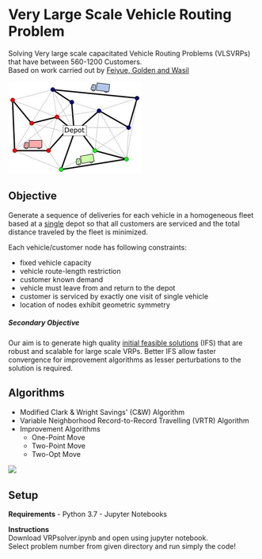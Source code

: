 
# Very Large Scale Vehicle Routing Problem

Solving Very large scale capacitated Vehicle Routing Problems (VLSVRPs) that have between 560-1200 Customers.
<br>Based on work carried out by [Feiyue, Golden and Wasil](https://www.sciencedirect.com/science/article/pii/S0305054803003150)

<img src="https://github.com/tanmayraj/VLSVehicleRoutingProblemSolver/blob/master/Tags/vectorVRP.jpg">

## Objective
Generate a sequence of deliveries for each vehicle in a homogeneous fleet based at a <u>single</u> depot so that all customers are serviced and the total distance traveled by the fleet is minimized.

Each vehicle/customer node has following constraints:
- fixed vehicle capacity
- vehicle route-length restriction
- customer known demand
- vehicle must leave from and return to the depot
- customer is serviced by exactly one visit of single vehicle
- location of nodes exhibit geometric symmetry

##### Secondary Objective
Our aim is to generate high quality <u>initial feasible solutions</u> (IFS) that are robust and scalable for large scale VRPs. Better IFS allow faster convergence for improvement algorithms as lesser perturbations to the solution is required. 

## Algorithms
- Modified Clark & Wright Savings' (C&W) Algorithm
- Variable Neighborhood Record-to-Record Travelling (VRTR) Algorithm
- Improvement Algorithms
    - One-Point Move
    - Two-Point Move
    - Two-Opt Move

<img src="https://github.com/tanmayraj/VLSVehicleRoutingProblemSolver/blob/master/Tags/flowsheet.jpg">

## Setup
<b>Requirements</b>
    - Python 3.7
    - Jupyter Notebooks
    
<b>Instructions</b>
<br>Download VRPsolver.ipynb and open using jupyter notebook. 
<br>Select problem number from given directory and run simply the code! 

